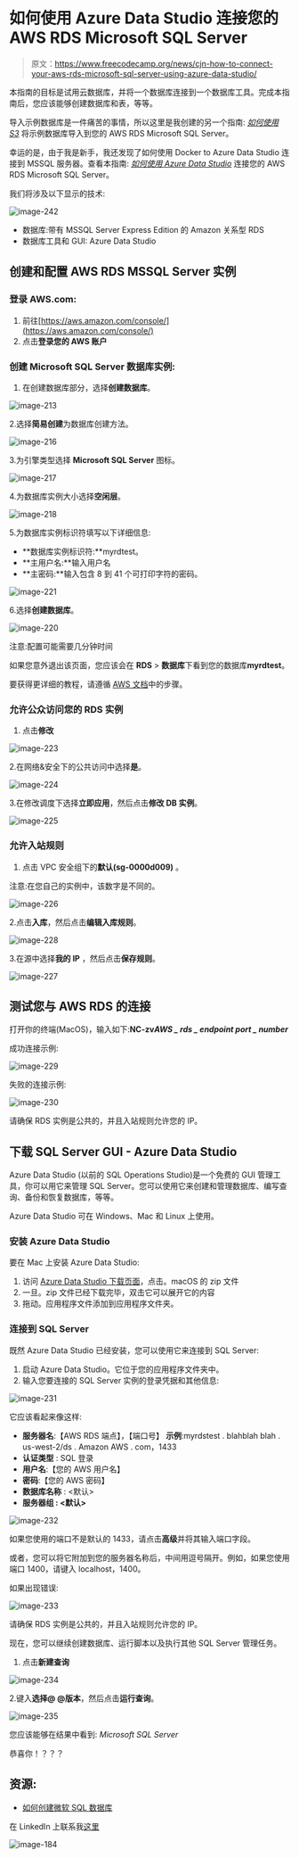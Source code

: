 # 如何使用 Azure Data Studio 连接您的 AWS RDS Microsoft SQL Server

> 原文：<https://www.freecodecamp.org/news/cjn-how-to-connect-your-aws-rds-microsoft-sql-server-using-azure-data-studio/>

本指南的目标是试用云数据库，并将一个数据库连接到一个数据库工具。完成本指南后，您应该能够创建数据库和表，等等。

导入示例数据库是一件痛苦的事情，所以这里是我创建的另一个指南: [*如何使用 S3*](https://www.freecodecamp.org/news/cjn-how-to-import-a-sample-database-to-your-aws-rds-microsoft-sql-server-using-s3/) 将示例数据库导入到您的 AWS RDS Microsoft SQL Server。

幸运的是，由于我是新手，我还发现了如何使用 Docker to Azure Data Studio 连接到 MSSQL 服务器。查看本指南: *[如何使用 Azure Data Studio](https://www.freecodecamp.org/news/cjn-how-to-connect-your-microsoft-sql-server-docker-container-with-azure-data-studio/)* 连接您的 AWS RDS Microsoft SQL Server。

我们将涉及以下显示的技术:

![image-242](img/3bf12842dda80f567140a9462f4be9c0.png)

*   数据库:带有 MSSQL Server Express Edition 的 Amazon 关系型 RDS
*   数据库工具和 GUI: Azure Data Studio

## 创建和配置 AWS RDS MSSQL Server 实例

### 登录 AWS.com:

1.  前往[https://aws.amazon.com/console/](https://aws.amazon.com/console/)
2.  点击**登录您的 AWS 账户**

### 创建 Microsoft SQL Server 数据库实例:

1.  在创建数据库部分，选择**创建数据库**。

![image-213](img/41c3a8294396d36eb22681e852813e5e.png)

2.选择**简易创建**为数据库创建方法。

![image-216](img/2082f2fa0e64227a8528f3939dda2cf3.png)

3.为引擎类型选择 **Microsoft SQL Server** 图标。

![image-217](img/aceb958dd46ee5878dcea41dc4c5ea67.png)

4.为数据库实例大小选择**空闲层**。

![image-218](img/61a0473d882298e1a08f8505a4e3171e.png)

5.为数据库实例标识符填写以下详细信息:

*   **数据库实例标识符:**myrdtest。
*   **主用户名:**输入用户名
*   **主密码:**输入包含 8 到 41 个可打印字符的密码。

![image-221](img/118c36851f6e42ee9e3205ab3d092658.png)

6.选择**创建数据库**。

![image-220](img/c4ed753be4e6be20388fedbcbcaf4394.png)

注意:配置可能需要几分钟时间

如果您意外退出该页面，您应该会在 **RDS** > **数据库**下看到您的数据库**myrdtest**。

要获得更详细的教程，请遵循 [AWS 文档](https://aws.amazon.com/getting-started/tutorials/create-microsoft-sql-db/)中的步骤。

### 允许公众访问您的 RDS 实例

1.  点击**修改**

![image-223](img/5bc7ae6acc4de88e49b2b859ad880ec7.png)

2.在网络&安全下的公共访问中选择**是**。

![image-224](img/ca3be8611b83a73edcb528e24fadd786.png)

3.在修改调度下选择**立即应用**，然后点击**修改 DB 实例**。

![image-225](img/6f4203690de9c7311996367f27c076b4.png)

### 允许入站规则

1.  点击 VPC 安全组下的**默认(sg-0000d009)** 。

注意:在您自己的实例中，该数字是不同的。

![image-226](img/3b62e9f2cd093905c4852ae3feb543f0.png)

2.点击**入库**，然后点击**编辑入库规则**。

![image-228](img/cc42fa6fc413b81e15349fe6ac5156ae.png)

3.在源中选择**我的 IP** ，然后点击**保存规则**。

![image-227](img/255e6421cdd15bf13e15a39cf3d576b6.png)

## 测试您与 AWS RDS 的连接

打开你的终端(MacOS)，输入如下:**NC-zv*AWS _ rds _ endpoint port _ number***

成功连接示例:

![image-229](img/ef73d90e23bfc76ea03917e5e73c52d5.png)

失败的连接示例:

![image-230](img/0000e63c98b027eb1fbfa5c5196ff65b.png)

请确保 RDS 实例是公共的，并且入站规则允许您的 IP。

## 下载 SQL Server GUI - Azure Data Studio

Azure Data Studio (以前的 SQL Operations Studio)是一个免费的 GUI 管理工具，你可以用它来管理 SQL Server。您可以使用它来创建和管理数据库、编写查询、备份和恢复数据库，等等。

Azure Data Studio 可在 Windows、Mac 和 Linux 上使用。

### 安装 Azure Data Studio

要在 Mac 上安装 Azure Data Studio:

1.  访问 [Azure Data Studio 下载页面](https://docs.microsoft.com/en-us/sql/azure-data-studio/download)，点击。macOS 的 zip 文件
2.  一旦。zip 文件已经下载完毕，双击它可以展开它的内容
3.  拖动。应用程序文件添加到应用程序文件夹。

### 连接到 SQL Server

既然 Azure Data Studio 已经安装，您可以使用它来连接到 SQL Server:

1.  启动 Azure Data Studio。它位于您的应用程序文件夹中。
2.  输入您要连接的 SQL Server 实例的登录凭据和其他信息:

![image-231](img/871481b12721daf545510ece8eb5cd60.png)

它应该看起来像这样:

*   **服务器名**:【AWS RDS 端点】，【端口号】
    **示例**:myrdstest . blahblah blah . us-west-2/ds . Amazon AWS . com，1433
*   **认证类型** : SQL 登录
*   **用户名**:【您的 AWS 用户名】
*   **密码**:【您的 AWS 密码】
*   **数据库名称** : <默认>
*   ****服务器组** : <默认>**

![image-232](img/11edd675134aeeef7ad87fbe2531236a.png)

如果您使用的端口不是默认的 1433，请点击**高级**并将其输入端口字段。

或者，您可以将它附加到您的服务器名称后，中间用逗号隔开。例如，如果您使用端口 1400，请键入 localhost，1400。

如果出现错误:

![image-233](img/d099f494956bd974f853a224e4b72d1b.png)

请确保 RDS 实例是公共的，并且入站规则允许您的 IP。

现在，您可以继续创建数据库、运行脚本以及执行其他 SQL Server 管理任务。

1.  点击**新建查询**

![image-234](img/7bd79079b240eeb0cb62de6e7413ecd7.png)

2.键入**选择@ @版本**，然后点击**运行查询**。

![image-235](img/de3eef90faf33d383fdf527b04403c34.png)

您应该能够在结果中看到: *Microsoft SQL Server*

恭喜你！？？？

## 资源:

*   [如何创建微软 SQL 数据库](https://aws.amazon.com/getting-started/tutorials/create-microsoft-sql-db/)

在 LinkedIn 上联系我[这里](https://www.linkedin.com/in/clarkngo/)

![image-184](img/b3325dfd6fbc267794eaebb519338855.png)